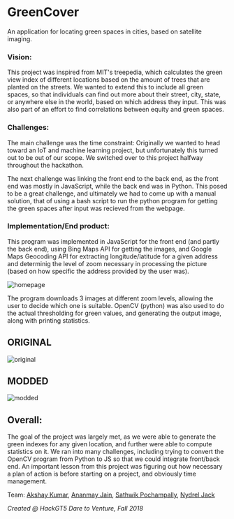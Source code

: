 # GreenCover

An application for locating green spaces in cities, based on satellite imaging.

### Vision: 
This project was inspired from MIT's treepedia, which calculates the green view index of different locations based on the amount of trees that are planted on the streets. We wanted to extend this to include all green spaces, so that individuals can find out more about their street, city, state, or anywhere else in the world, based on which address they input. This was also part of an effort to find correlations between equity and green spaces.

### Challenges: 
The main challenge was the time constraint: Originally we wanted to head toward an IoT and machine learning project, but unfortunately this turned out to be out of our scope. We switched over to this project halfway throughout the hackathon.

The next challenge was linking the front end to the back end, as the front end was mostly in JavaScript, while the back end was in Python. This posed to be a great challenge, and ultimately we had to come up with a manual solution, that of using a bash script to run the python program for getting the green spaces after input was recieved from the webpage.


### Implementation/End product: 
This program was implemented in JavaScript for the front end (and partly the back end), using Bing Maps API for getting the images, and Google Maps Geocoding API for extracting longitude/latitude for a given address and determinig the level of zoom necessary in processing the picture (based on how specific the address provided by the user was). 

![homepage](https://i.imgur.com/IILSt9C.png)

The program downloads 3 images at different zoom levels, allowing the user to decide which one is suitable. OpenCV (python) was also used to do the actual thresholding for green values, and generating the output image, along with printing statistics.

ORIGINAL
--------
![original](https://i.imgur.com/9d2Qby8.jpg)

MODDED
------
![modded](https://i.imgur.com/7RWgREC.png)

## Overall: 
The goal of the project was largely met, as we were able to generate the green indexes for any given location, and further were able to compute statistics on it. We ran into many challenges, including trying to convert the OpenCV program from Python to JS so that we could integrate front/back end. An important lesson from this project was figuring out how necessary a plan of action is before starting on a project, and obviously time management.

   Team:  [Akshay Kumar](https://github.com/AKumar-dev),
          [Ananmay Jain](https://github.com/ananmay3),
          [Sathwik Pochampally](https://github.com/sathp),
          [Nydrel Jack](https://github.com/Drel22)

*Created @ HackGT5 Dare to Venture, Fall 2018*
